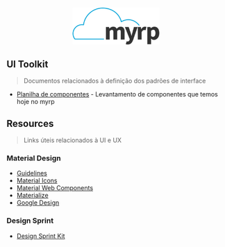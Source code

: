 <p align="center">
  <img width="200" src="./logo.png" alt="Logo do myrp">
  <br>
</p>

## UI Toolkit
> Documentos relacionados à definição dos padrões de interface
- [Planilha de componentes](https://docs.google.com/spreadsheets/d/1Sz79KHL9bTtHlN-cvgwpS2rfOi6vjxnfMYijji9VY-s/edit?usp=sharing) - Levantamento de componentes que temos hoje no myrp

## Resources
> Links úteis relacionados à UI e UX

### Material Design

- [Guidelines](https://material.io/guidelines/)
- [Material Icons](https://material.io/icons/)
- [Material Web Components](https://material-components-web.appspot.com/)
- [Materialize](http://materializecss.com/)
- [Google Design](https://medium.com/google-design)

### Design Sprint

- [Design Sprint Kit](https://material-components-web.appspot.com/)

